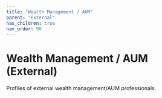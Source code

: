 ```yaml
---
title: "Wealth Management / AUM"
parent: "External"
has_children: true
nav_order: 90
---
```

# Wealth Management / AUM (External)
Profiles of external wealth management/AUM professionals.
